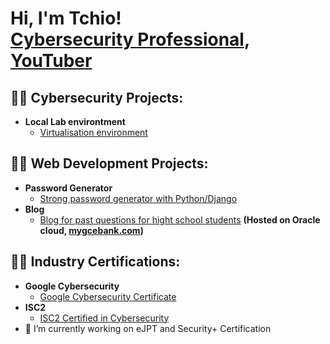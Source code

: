 <h1>Hi, I'm Tchio! <br/><a  href="https://www.linkedin.com/in/tchio-fonkwa-paulin/">Cybersecurity Professional</a>, <a target="_blank" href="https://www.youtube.com/@gitcotech819">YouTuber</a></h1>

<h2>👨‍💻 Cybersecurity Projects:</h2>

- <b>Local Lab environtment</b>
  - [Virtualisation environment](https://github.com/LnPaulin/password_gen)

<h2>👨‍💻 Web Development Projects:</h2>

- <b>Password Generator</b>
  - [Strong password generator with Python/Django](https://github.com/LnPaulin/password_gen)
- <b>Blog</b>
  - [Blog for past questions for hight school students](https://github.com/LnPaulin/Mygcebank) <b>(Hosted on Oracle cloud, <a href="mygcebank.com">mygcebank.com<a/>)</b>
  
 <h2>👨‍💻 Industry Certifications:</h2>

- <b>Google Cybersecurity</b>
  - [Google Cybersecurity Certificate](https://www.credly.com/badges/0b86d34d-41ed-4a43-a3fb-c8da8663a033/public_url)
- <b> ISC2 </b>
  - [ISC2 Certified in Cybersecurity](https://www.credly.com/badges/18cce0ac-e303-45aa-beca-11d6917052a2/public_url)
- 🔭 I’m currently working on eJPT and Security+ Certification

